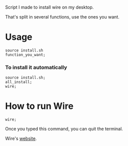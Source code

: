 Script I made to install wire on my desktop.

That's split in several functions, use the ones you want.

# Usage

```shell
source install.sh
function_you_want;
```

### To install it automatically

```shell
source install.sh;
all_install;
wire;
```

# How to run Wire
```shell
wire;
```
Once you typed this command, you can quit the terminal.

Wire's [website](http://wire.com).

